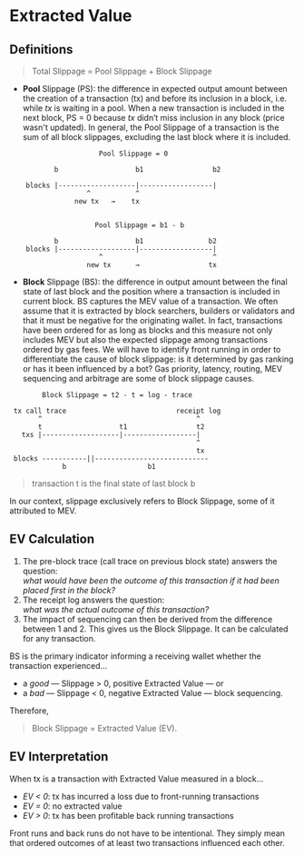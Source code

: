 # Extracted Value

## Definitions

> Total Slippage = Pool Slippage + Block Slippage


- **Pool** Slippage (PS): the difference in expected output amount between the creation of a transaction (tx) and before its inclusion in a block, i.e. while *tx* is waiting in a pool. When a new transaction is included in the next block, PS = 0 because *tx* didn’t miss inclusion in any block (price wasn't updated). In general, the Pool Slippage of a transaction is the sum of all block slippages, excluding the last block where it is included.
```
                      Pool Slippage = 0
                      
           b                   b1                 b2
 
    blocks |-------------------|------------------|
                   ^           ^
                new tx   →    tx
                

                     Pool Slippage = b1 - b
                        
           b                   b1                b2
    blocks |-------------------|------------------|
                      ^                           ^
                   new tx      →                 tx
```

- **Block** Slippage (BS): the difference in output amount between the final state of last block and the position where a transaction is included in current block. BS captures the MEV value of a transaction. We often assume that it is extracted by block searchers, builders or validators and that it must be negative for the originating wallet. In fact, transactions have been ordered for as long as blocks and this measure not only includes MEV but also the expected slippage among transactions ordered by gas fees. We will have to identify front running in order to differentiate the cause of block slippage: is it determined by gas ranking or has it been influenced by a bot? Gas priority, latency, routing, MEV sequencing and arbitrage are some of block slippage causes.
```
        Block Slippage = t2 - t = log - trace

 tx call trace                           receipt log
       ^                                      ^
       t                   t1                 t2
   txs |-------------------|------------------|
                                              ^
                                              tx
 blocks -----------||----------------------------
             b                    b1
```
> transaction t is the final state of last block b

In our context, slippage exclusively refers to Block Slippage, some of it attributed to MEV.

## EV Calculation

1. The pre-block trace (call trace on previous block state) answers the question:\
*what would have been the outcome of this transaction if it had been placed first in the block?*
2. The receipt log answers the question:\
*what was the actual outcome of this transaction?*
3. The impact of sequencing can then be derived from the difference between 1 and 2. This gives us the Block Slippage. It can be calculated for any transaction.

BS is the primary indicator informing a receiving wallet whether the transaction experienced... 
- a *good* — Slippage > 0, positive Extracted Value — 
or 
- a *bad*  — Slippage < 0, negative Extracted Value — 
block sequencing.

Therefore,
> Block Slippage = Extracted Value (EV).

## EV Interpretation

When tx is a transaction with Extracted Value measured in a block...

- *EV < 0*: tx has incurred a loss due to front-running transactions
- *EV = 0*: no extracted value
- *EV > 0*: tx has been profitable back running transactions

Front runs and back runs do not have to be intentional. They simply mean that ordered outcomes of at least two transactions influenced each other. 